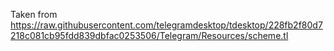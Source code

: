 Taken from https://raw.githubusercontent.com/telegramdesktop/tdesktop/228fb2f80d7218c081cb95fdd839dbfac0253506/Telegram/Resources/scheme.tl

